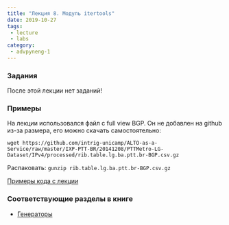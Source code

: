 ```yaml
---
title: "Лекция 8. Модуль itertools"
date: 2019-10-27
tags:
 - lecture
 - labs
category:
 - advpyneng-1
---
```


### Задания

После этой лекции нет заданий!


### Примеры

На лекции использовался файл с full view BGP. Он не добавлен на github из-за размера, его можно скачать самостоятельно:

```
wget https://github.com/intrig-unicamp/ALTO-as-a-Service/raw/master/IXP-PTT-BR/20141208/PTTMetro-LG-Dataset/IPv4/processed/rib.table.lg.ba.ptt.br-BGP.csv.gz
```

Распаковать: `gunzip rib.table.lg.ba.ptt.br-BGP.csv.gz`

[Примеры кода с лекции](https://github.com/pyneng/advpyneng-online-oct-nov-2019/tree/master/examples/09_itertools)


### Соответствующие разделы в книге

* [Генераторы](https://pyneng2.readthedocs.io/en/latest/book/09_itertools/index.html)
